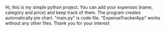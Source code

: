 Hi,
this is my simple python project. You can add your expenses (name, category and price) and keep track of them. The program creates automatically pie chart. "main.py" is code file. "ExpenseTrackerApp" works without any other files.
Thank you for your interest

